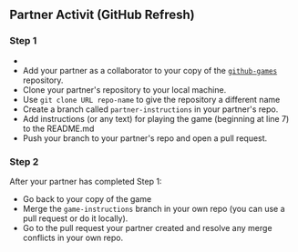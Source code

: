 ## Partner Activit (GitHub Refresh)

### Step 1
- 
- Add your partner as a collaborator to your copy of the [`github-games`](https://github.com/opsgilityschool/github-games) repository.
- Clone your partner's repository to your local machine.
- Use `git clone URL repo-name` to give the repository a different name
- Create a branch called `partner-instructions` in your partner's repo.
- Add instructions (or any text) for playing the game (beginning at line 7) to the README.md
- Push your branch to your partner's repo and open a pull request.

### Step 2
After your partner has completed Step 1:
- Go back to your copy of the game
- Merge the `game-instructions` branch in your own repo (you can use a pull request or do it locally).
- Go to the pull request your partner created and resolve any merge conflicts in your own repo.
